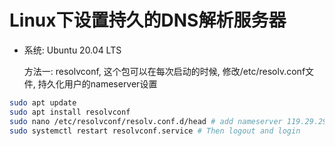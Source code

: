 # Linux下设置持久的DNS解析服务器

<!--more-->

- 系统: Ubuntu 20.04 LTS

  方法一: resolvconf, 这个包可以在每次启动的时候, 修改/etc/resolv.conf文件, 持久化用户的nameserver设置

```bash
sudo apt update
sudo apt install resolvconf
sudo nano /etc/resolvconf/resolv.conf.d/head # add nameserver 119.29.29.29
sudo systemctl restart resolvconf.service # Then logout and login
```

